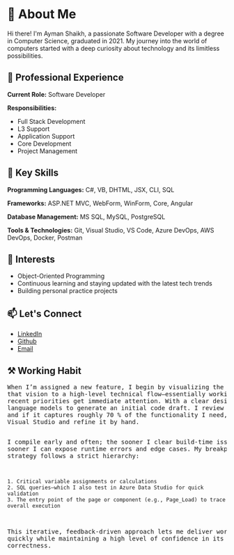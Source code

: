 <h1>👋 About Me</h1>
<p>Hi there! I'm Ayman Shaikh, a passionate Software Developer with a degree in Computer Science, graduated in 2021. My journey into the world of computers started with a deep curiosity about technology and its limitless possibilities.</p>

<h2>🌟 Professional Experience</h2>
<p><strong>Current Role:</strong> Software Developer</p>
<p><strong>Responsibilities:</strong></p>
<ul>
    <li>Full Stack Development</li>
    <li>L3 Support</li>
    <li>Application Support</li>
    <li>Core Development</li>
    <li>Project Management</li>
</ul>

<h2>🔑 Key Skills</h2>
<p><strong>Programming Languages:</strong> C#, VB, DHTML, JSX, CLI, SQL</p>
<p><strong>Frameworks:</strong> ASP.NET MVC, WebForm, WinForm, Core, Angular</p>
<p><strong>Database Management:</strong> MS SQL, MySQL, PostgreSQL</p>
<p><strong>Tools & Technologies:</strong> Git, Visual Studio, VS Code, Azure DevOps, AWS DevOps, Docker, Postman</p>

<h2>🎯 Interests</h2>
<ul>
    <li>Object-Oriented Programming</li>
    <li>Continuous learning and staying updated with the latest tech trends</li>
    <li>Building personal practice projects</li>
</ul>

<h2>📫 Let's Connect</h2>
<ul>
    <li><a href="https://www.linkedin.com/in/ayman-riyaz-shaikh" target="_blank">LinkedIn</a></li>
    <li><a href="https://github.com/zebwoy/" target="_blank">Github</a></li>
    <li><a href="mailto:imanriyaj@gmail.com">Email</a></li>
</ul>

<h2>⚒️ Working Habit</h2>
<pre>
When I’m assigned a new feature, I begin by visualizing the end‑user experience and mapping
that vision to a high‑level technical flow—essentially working in a LIFO style so the most
recent priorities get immediate attention. With a clear design in mind, I use large
language models to generate an initial code draft. I review the output carefully,
and if it captures roughly 70 % of the functionality I need, I pull it into 
Visual Studio and refine it by hand.

I compile early and often; the sooner I clear build‑time issues, the sooner I can expose runtime
errors and edge cases. My breakpoint strategy follows a strict hierarchy:

    1. Critical variable assignments or calculations
    2. SQL queries—which I also test in Azure Data Studio for quick validation
    3. The entry point of the page or component (e.g., Page_Load) to trace overall execution

This iterative, feedback‑driven approach lets me deliver working code quickly while maintaining
a high level of confidence in its correctness.</pre>
